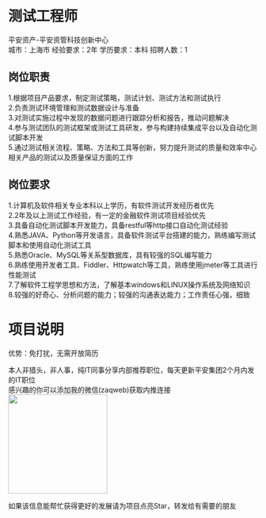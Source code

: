 # 测试工程师
平安资产-平安资管科技创新中心  
城市：上海市 经验要求：2年 学历要求：本科  招聘人数：1

## 岗位职责
1.根据项目产品要求，制定测试策略，测试计划、测试方法和测试执行   
2.负责测试环境管理和测试数据设计与准备   
3.对测试实施过程中发现的数据问题进行跟踪分析和报告，推动问题解决   
4.参与测试团队的测试框架或测试工具研发，参与构建持续集成平台以及自动化测试脚本开发   
5.通过测试相关流程、策略、方法和工具等创新，努力提升测试的质量和效率中心相关产品的测试以及质量保证方面的工作

## 岗位要求
1.计算机及软件相关专业本科以上学历，有软件测试开发经历者优先    
2.2年及以上测试工作经验，有一定的金融软件测试项目经验优先   
3.具备自动化测试脚本开发能力，具备restful等http接口自动化测试经验   
4.熟悉JAVA、Python等开发语言，具备软件测试平台搭建的能力，熟练编写测试脚本和使用自动化测试工具   
5.熟悉Oracle、MySQL等关系型数据库，具有较强的SQL编写能力   
6.熟练使用开发者工具、Fiddler、Httpwatch等工具，熟练使用jmeter等工具进行性能测试   
7.了解软件工程学思想和方法，了解基本windows和LINUX操作系统及网络知识   
8.较强的好奇心、分析问题的能力；较强的沟通表达能力；工作责任心强，细致

# 项目说明

优势：免打扰，无需开放简历

本人非猎头，非人事，纯IT同事分享内部推荐职位，每天更新平安集团2个月内发的IT职位  
感兴趣的你可以添加我的微信(zaqweb)获取内推连接  
<img src="https://github.com/zaqweb/PA-IT-JOBS/blob/master/WechatICode.jpeg"  height="200" width="200">

如果该信息能帮忙获得更好的发展请为项目点亮Star，转发给有需要的朋友




